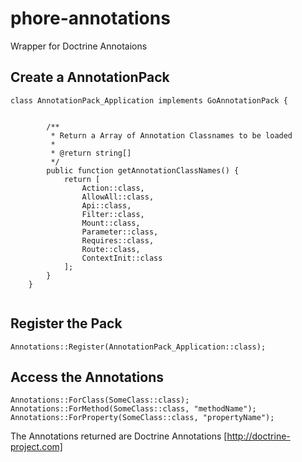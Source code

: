 # phore-annotations
Wrapper for Doctrine Annotaions


## Create a AnnotationPack

```
class AnnotationPack_Application implements GoAnnotationPack {


        /**
         * Return a Array of Annotation Classnames to be loaded
         *
         * @return string[]
         */
        public function getAnnotationClassNames() {
            return [
                Action::class,
                AllowAll::class,
                Api::class,
                Filter::class,
                Mount::class,
                Parameter::class,
                Requires::class,
                Route::class,
                ContextInit::class
            ];
        }
    }


```

## Register the Pack

```
Annotations::Register(AnnotationPack_Application::class);
```

## Access the Annotations

```
Annotations::ForClass(SomeClass::class);
Annotations::ForMethod(SomeClass::class, "methodName");
Annotations::ForProperty(SomeClass::class, "propertyName");
```

The Annotations returned are Doctrine Annotations
[http://doctrine-project.com]